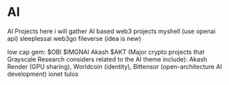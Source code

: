 # AI
AI Projects 
here i will gather AI based web3 projects
myshell (use openai api)
sleeplessai
web3go
fileverse (idea is new)

low cap gem:
$OBI
$IMGNAI
Akash $AKT (Major crypto projects that Grayscale Research considers related to the AI theme include):
Akash
Render (GPU sharing), 
Worldcoin (identity), 
Bittensor (open-architecture AI development)
ionet
tulos
